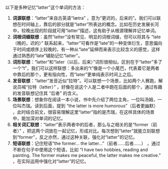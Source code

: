 以下是多种记忆“latter”这个单词的方法：
1. **词源联想**：“latter”来自古英语“lætra” ，意为“更迟的，后来的”。我们可以联想在时间轴上，靠后的部分就是“latter”所表达的概念。比如在历史发展长河中，较晚出现的阶段就可用“latter”描述，这有助于从根源理解并记忆单词。
2. **词根词缀联想**：虽然“latter”没有常见、明显的词根词缀，但可以将其与 “late（晚的，迟的）” 联系起来，“latter”可看作是“late”的一种变体衍生，意思偏向于时间或顺序上较晚的，有一种从“late”延伸而来表示比较含义的感觉，这样通过熟悉的“late”辅助记忆“latter”。
3. **词形联想**：“latter”和“later（以后，后来）”词形很相似。区别在于“latter”多了一个“t”，我们可以这样联想：多出来的“t”像是一个小尾巴，代表着它是两者中靠后的那个，更有指向性，而“later”更单纯表示时间上之后。
4. **发音联想**：“latter”发音近似“拉特”。可以联想一个场景，比如两个人赛跑，解说员喊“拉特（latter）” ，好像在说这个人是二者中跑在后面的那个，通过有趣的发音联想记住其 “后者” 的含义。
5. **场景联想**：想象你在阅读一本小说，书中先介绍了两位主角，一位叫汤姆，一位叫杰瑞。读到后面，提到 “the latter is more humorous”（后者更幽默） ，此时结合前文，很容易理解这里“latter”指的是杰瑞，在这样具体的场景中，能加深对单词的记忆。
6. **相关词汇联想**：“latter”表示两者中的后者，那么与之相关的是“former（前者）” ，把这两个词放在一起记忆，形成对比。每次想到“latter”就能立刻联想到“former”，反之亦然，通过这种关联，强化对“latter”的记忆。
7. **短语联想**：记住短语“the former... the latter...”（前者……后者……） ，通过不断在句子中使用这个短语，比如 “I have two hobbies, reading and painting. The former makes me peaceful, the latter makes me creative.” ，在实际运用中强化对“latter”的记忆。 